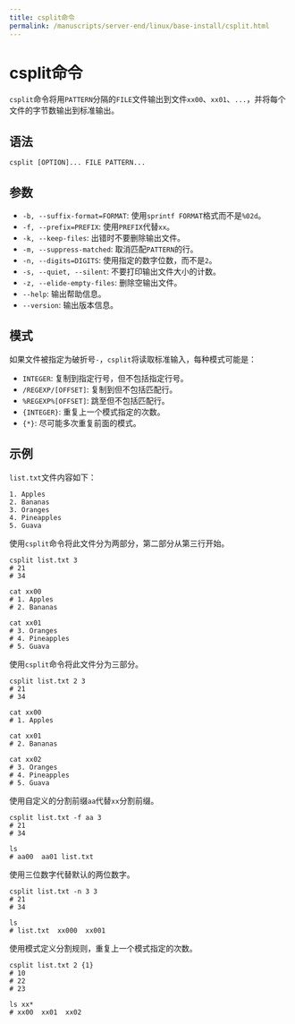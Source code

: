 ```yaml
---
title: csplit命令
permalink: /manuscripts/server-end/linux/base-install/csplit.html
---
```

  

# csplit命令

`csplit`命令将用`PATTERN`分隔的`FILE`文件输出到文件`xx00`、`xx01`、`...`，并将每个文件的字节数输出到标准输出。

## 语法

```shell
csplit [OPTION]... FILE PATTERN...
```

## 参数

- `-b, --suffix-format=FORMAT`: 使用`sprintf FORMAT`格式而不是`%02d`。
- `-f, --prefix=PREFIX`: 使用`PREFIX`代替`xx`。
- `-k, --keep-files`: 出错时不要删除输出文件。
- `-m, --suppress-matched`: 取消匹配`PATTERN`的行。
- `-n, --digits=DIGITS`: 使用指定的数字位数，而不是`2`。
- `-s, --quiet, --silent`: 不要打印输出文件大小的计数。
- `-z, --elide-empty-files`: 删除空输出文件。
- `--help`: 输出帮助信息。
- `--version`: 输出版本信息。

## 模式

如果文件被指定为破折号`-`，`csplit`将读取标准输入，每种模式可能是：

- `INTEGER`: 复制到指定行号，但不包括指定行号。
- `/REGEXP/[OFFSET]`: 复制到但不包括匹配行。
- `%REGEXP%[OFFSET]`: 跳至但不包括匹配行。
- `{INTEGER}`: 重复上一个模式指定的次数。
- `{*}`: 尽可能多次重复前面的模式。

## 示例

`list.txt`文件内容如下：

```text
1. Apples
2. Bananas
3. Oranges
4. Pineapples
5. Guava
```

使用`csplit`命令将此文件分为两部分，第二部分从第三行开始。

```shell
csplit list.txt 3
# 21
# 34

cat xx00
# 1. Apples
# 2. Bananas

cat xx01
# 3. Oranges
# 4. Pineapples
# 5. Guava
```

使用`csplit`命令将此文件分为三部分。

```shell
csplit list.txt 2 3
# 21
# 34

cat xx00
# 1. Apples

cat xx01
# 2. Bananas

cat xx02
# 3. Oranges
# 4. Pineapples
# 5. Guava
```

使用自定义的分割前缀`aa`代替`xx`分割前缀。

```shell
csplit list.txt -f aa 3
# 21
# 34

ls
# aa00  aa01 list.txt
```

使用三位数字代替默认的两位数字。

```shell
csplit list.txt -n 3 3
# 21
# 34

ls
# list.txt  xx000  xx001
```

使用模式定义分割规则，重复上一个模式指定的次数。

```shell
csplit list.txt 2 {1}
# 10
# 22
# 23

ls xx*
# xx00  xx01  xx02
```
